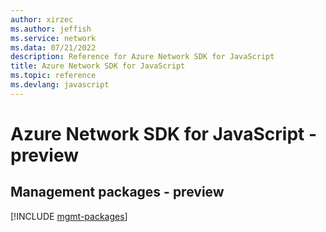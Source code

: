 ```yaml
---
author: xirzec
ms.author: jeffish
ms.service: network
ms.data: 07/21/2022
description: Reference for Azure Network SDK for JavaScript
title: Azure Network SDK for JavaScript
ms.topic: reference
ms.devlang: javascript
---
```

# Azure Network SDK for JavaScript - preview

## Management packages - preview
[!INCLUDE [mgmt-packages](network-mgmt-index.md)]